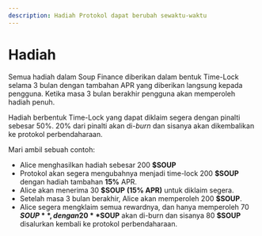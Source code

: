 ```yaml
---
description: Hadiah Protokol dapat berubah sewaktu-waktu
---
```


# Hadiah

Semua hadiah dalam Soup Finance diberikan dalam bentuk Time-Lock selama 3 bulan dengan tambahan APR yang diberikan langsung kepada pengguna. Ketika masa 3 bulan berakhir pengguna akan memperoleh hadiah penuh.

Hadiah berbentuk Time-Lock yang dapat diklaim segera dengan pinalti sebesar 50%. 20% dari pinalti akan di-_burn_ dan sisanya akan dikembalikan ke protokol perbendaharaan.

Mari ambil sebuah contoh:

* Alice menghasilkan hadiah sebesar 200 **$SOUP**
* Protokol akan segera mengubahnya menjadi time-lock 200 **$SOUP** dengan hadiah tambahan **15%** APR.
* Alice akan menerima 30 **$SOUP** **(15% APR)** untuk diklaim segera.
* Setelah masa 3 bulan berakhir, Alice akan memperoleh 200 **$SOUP**.
* Alice segera mengklaim semua rewardnya, dan hanya memperoleh 70 **$SOUP**, dengan 20 **$SOUP** akan di-burn dan sisanya 80 **$SOUP** disalurkan kembali ke protokol perbendaharaan.
